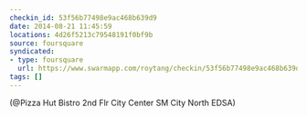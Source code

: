 ```yaml
---
checkin_id: 53f56b77498e9ac468b639d9
date: 2014-08-21 11:45:59
locations: 4d26f5213c79548191f0bf9b
source: foursquare
syndicated:
- type: foursquare
  url: https://www.swarmapp.com/roytang/checkin/53f56b77498e9ac468b639d9
tags: []
---
```


 (@Pizza Hut Bistro 2nd Flr City Center SM City North EDSA)